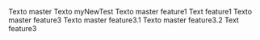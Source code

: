 Texto master
Texto myNewTest
Texto master feature1
Text feature1
Texto master feature3
Texto master feature3.1
Texto master feature3.2
Text feature3
